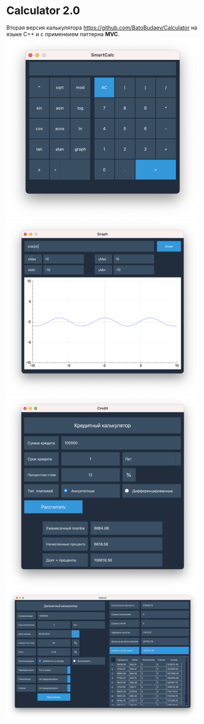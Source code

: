# Calculator 2.0

Вторая версия калькулятора https://github.com/BatoBudaev/Calculator на языке C++ и с применеием паттерна __MVC__.
![image info](./misc/1.png)
![image info](./misc/2.png)
![image info](./misc/3.png)
![image info](./misc/4.png)
